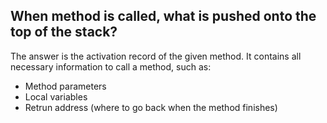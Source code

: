 ## When method is called, what is pushed onto the top of the stack?
The answer is the activation record of the given method. It contains all necessary information to call a method, such as:  
- Method parameters
- Local variables
- Retrun address (where to go back when the method finishes)
